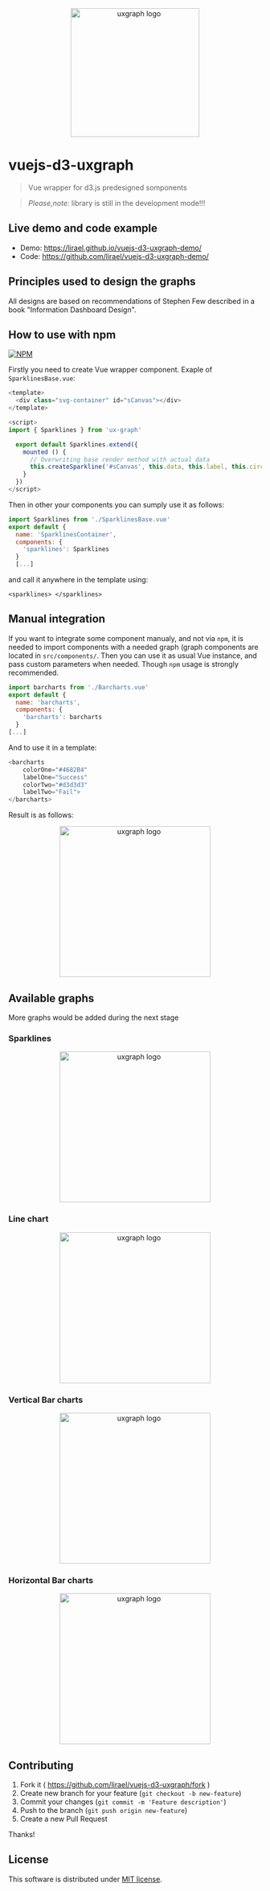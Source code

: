 <div align="center">
   <img width="256" heigth="256" src="https://github.com/lirael/vuejs-d3-uxgraph/blob/master/src/assets/uxgraph.png?raw=true" alt="uxgraph logo">
</div>

# vuejs-d3-uxgraph

> Vue wrapper for d3.js predesigned somponents

> *Please,note:* library is still in the development mode!!!

## Live demo and code example

- Demo: https://lirael.github.io/vuejs-d3-uxgraph-demo/
- Code: https://github.com/lirael/vuejs-d3-uxgraph-demo/

## Principles used to design the graphs

All designs are based on recommendations of Stephen Few described in a book "Information Dashboard Design".

## How to use with npm 

[![NPM](https://nodei.co/npm/ux-graph.png?downloads=true&downloadRank=true)](https://nodei.co/npm/vuejs-d3-uxgraph/)

Firstly you need to create Vue wrapper component. Exaple of `SparklinesBase.vue`:

```javascript
<template>
  <div class="svg-container" id="sCanvas"></div>
</template>

<script>
import { Sparklines } from 'ux-graph'

  export default Sparklines.extend({
    mounted () {
      // Overwriting base render method with actual data
      this.createSparkline('#sCanvas', this.data, this.label, this.circle, this.color)
    }
  })
</script>
```
Then in other your components you can sumply use it as follows:

```javascript
import Sparklines from './SparklinesBase.vue'
export default {
  name: 'SparklinesContainer',
  components: {
    'sparklines': Sparklines
  }
  [...]
```

and call it anywhere in the template using:
```
<sparklines> </sparklines>
```

## Manual integration

If you want to integrate some component manualy, and not via `npm`, it is needed to import components with a needed graph (graph components are located in `src/components/`. Then you can use it as usual Vue instance, and pass custom parameters when needed. Though `npm` usage is strongly recommended.

```javascript
import barcharts from './Barcharts.vue'
export default {
  name: 'barcharts',
  components: {
    'barcharts': barcharts
  }
[...]
```

And to use it in a template:
```javascript
<barcharts
    colorOne="#4682B4" 
    labelOne="Success" 
    colorTwo="#d3d3d3" 
    labelTwo="Fail">
</barcharts>
```

Result is as follows:

<div align="center">
   <img width="300" src="https://github.com/lirael/vuejs-d3-uxgraph/blob/master/src/assets/bar.png?raw=true" alt="uxgraph logo">
</div>

## Available graphs
More graphs would be added during the next stage

### Sparklines
<div align="center">
   <img width="300" src="https://github.com/lirael/vuejs-d3-uxgraph/blob/master/src/assets/sparklines.png?raw=true" alt="uxgraph logo">
</div>

### Line chart
<div align="center">
   <img width="300" src="https://github.com/lirael/vuejs-d3-uxgraph/blob/master/src/assets/line.png?raw=true" alt="uxgraph logo">
</div>

### Vertical Bar charts
<div align="center">
   <img width="300" src="https://github.com/lirael/vuejs-d3-uxgraph/blob/master/src/assets/bar.png?raw=true" alt="uxgraph logo">
</div>

### Horizontal Bar charts
<div align="center">
   <img width="300" src="https://github.com/lirael/vuejs-d3-uxgraph/blob/master/src/assets/hbars.png?raw=true" alt="uxgraph logo">
</div>

## Contributing

1. Fork it ( https://github.com/lirael/vuejs-d3-uxgraph/fork )
2. Create new branch for your feature (`git checkout -b new-feature`)
3. Commit your changes (`git commit -m 'Feature description'`)
4. Push to the branch (`git push origin new-feature`)
5. Create a new Pull Request

Thanks!

## License

This software is distributed under [MIT license](LICENSE).

